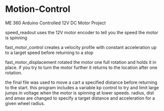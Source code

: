 # Motion-Control
ME 360 Arduino Controlled 12V DC Motor Project

speed_readout uses the 12V motor encoder to tell you the speed the motor is spinning

fast_motor_control creates a velocity profile with constant acceleration up to a target speed before returning to a stop

fast_motor_displacement rotated the motor one full rotation and holds it in place. if you try to turn the motor further it returns to the location after one rotation.

the final file was used to move a cart a specified distance before returning to the start. this program includes a variable kp control to try and limit large jumps in voltage when the motor is spinning at lower speeds. radius, dist and amax are changed to specify a target distance and acceleration for a given wheel radius.
